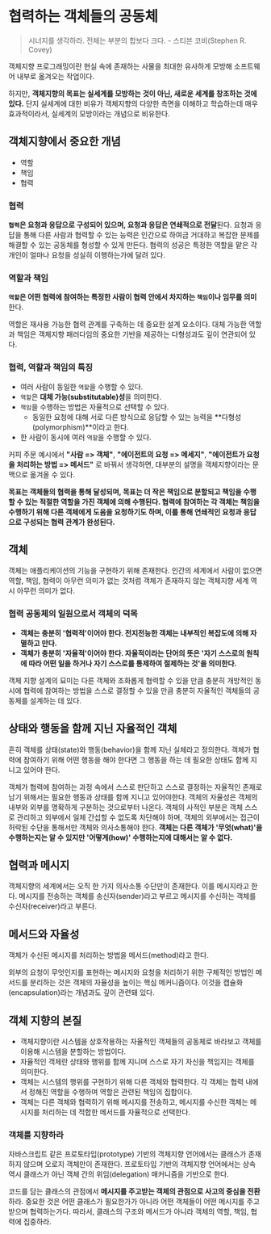 # 협력하는 객체들의 공동체

> 시너지를 생각하라. 전체는 부분의 합보다 크다. - 스티븐 코비(Stephen R. Covey)

객체지향 프로그래밍이란 현실 속에 존재하는 사물을 최대한 유사하게 모방해 소프트웨어 내부로 옮겨오는 작업이다. 

하지만, **객체지향의 목표는 실세계를 모방하는 것이 아닌, 새로운 세계를 창조하는 것에 있다.** 단지 실세계에 대한 비유가 객체지향의 다양한 측면을 이해하고 학습하는데 매우 효과적이라서, 실세계의 모방이라는 개념으로 비유한다.

## 객체지향에서 중요한 개념

- 역할
- 책임
- 협력

### 협력

**`협력`은 요청과 응답으로 구성되어 있으며, 요청과 응답은 연쇄적으로 전달**된다. 요청과 응답을 통해 다른 사람과 협력할 수 있는 능력은 인간으로 하여금 거대하고 복잡한 문제를 해결할 수 있는 공동체를 형성할 수 있게 만든다. 협력의 성공은 특정한 역할을 맡은 각 개인이 얼마나 요청을 성실히 이행하는가에 달려 있다.

### 역할과 책임

**`역할`은 어떤 협력에 참여하는 특정한 사람이 협력 안에서 차지하는 `책임`이나 임무를 의미**한다.

역할은 재사용 가능한 협력 관계를 구축하는 데 중요한 설계 요소이다. 대체 가능한 역할과 책임은 객체지향 패러다임의 중요한 기반을 제공하는 다형성과도 깊이 연관되어 있다.

### 협력, 역할과 책임의 특징

- 여러 사람이 동일한 `역할`을 수행할 수 있다.
- `역할`은 **대체 가능(substitutable)성**을 의미한다.
- `책임`을 수행하는 방법은 자율적으로 선택할 수 있다.
  - 동일한 요청에 대해 서로 다른 방식으로 응답할 수 있는 능력을 **다형성(polymorphism)**이라고 한다.
- 한 사람이 동시에 여러 `역할`을 수행할 수 있다.

커피 주문 예시에서 **"사람 => 객체"**, **"에이전트의 요청 => 메세지"**,  **"에이전트가 요청을 처리하는 방법 => 메서드"** 로 바꿔서 생각하면, 대부분의 설명을 객체지향이라는 문맥으로 옮겨올 수 있다.

**목표는 객체들의 협력을 통해 달성되며, 목표는 더 작은 책임으로 분할되고 책임을 수행할 수 있는 적절한 역할을 가진 객체에 의해 수행된다. 협력에 참여하는 각 객체는 책임을 수행하기 위해 다른 객체에게 도움을 요청하기도 하며, 이를 통해 연쇄적인 요청과 응답으로 구성되는 협력 관계가 완성된다.**

## 객체

객체는 애플리케이션의 기능을 구현하기 위해 존재한다. 인간의 세계에서 사람이 없으면 역할, 책임, 협력이 아무런 의미가 없는 것처럼 객체가 존재하지 않는 객체지향 세계 역시 아무런 의미가 없다.

### 협력 공동체의 일원으로서 객체의 덕목

- **객체는 충분히 '협력적'이어야 한다. 전지전능한 객체는 내부적인 복잡도에 의해 자멸하고 만다.**
- **객체가 충분히 '자율적'이어야 한다. 자율적이라는 단어의 뜻은 '자기 스스로의 원칙에 따라 어떤 일을 하거나 자기 스스로를 통제하여 절제하는 것'을 의미한다.**

객체 지향 설계의 묘미는 다른 객체와 조화롭게 협력할 수 있을 만큼 충분히 개방적인 동시에 협력에 참여하는 방법을 스스로 결정할 수 있을 만큼 충분히 자율적인 객체들의 공동체를 설계하는 데 있다.

## 상태와 행동을 함께 지닌 자율적인 객체

흔히 객체를 상태(state)와 행동(behavior)을 함께 지닌 실체라고 정의한다. 객체가 협력에 참여하기 위해 어떤 행동을 해야 한다면 그 행동을 하는 데 필요한 상태도 함께 지니고 있어야 한다.

객체가 협력에 참여하는 과정 속에서 스스로 판단하고 스스로 결정하는 자율적인 존재로 남기 위해서는 필요한 행동과 상태를 함께 지니고 있어야한다. 객체의 자율성은 객체의 내부와 외부를 명확하게 구분하는 것으로부터 나온다. 객체의 사적인 부분은 객체 스스로 관리하고 외부에서 일체 간섭할 수 없도록 차단해야 하며, 객체의 외부에서는 접근이 허락된 수단을 통해서만 객체와 의사소통해야 한다. **객체는 다른 객체가 '무엇(what)'을 수행하는지는 알 수 있지만 '어떻게(how)' 수행하는지에 대해서는 알 수 없다.**

## 협력과 메시지

객체지향의 세계에서는 오직 한 가지 의사소통 수단만이 존재한다. 이를 메시지라고 한다. 메시지를 전송하는 객체를 송신자(sender)라고 부르고 메시지를 수신하는 객체를 수신자(receiver)라고 부른다.

## 메서드와 자율성

객체가 수신된 메시지를 처리하는 방법을 메서드(method)라고 한다.

외부의 요청이 무엇인지를 표현하는 메시지와 요청을 처리하기 위한 구체적인 방법인 메서드를 분리하는 것은 객체의 자율성을 높이는 핵심 메커니즘이다. 이것을 캡슐화(encapsulation)라는 개념과도 깊이 관련돼 있다.

## 객체 지향의 본질

- 객체지향이란 시스템을 상호작용하는 자율적인 객체들의 공동체로 바라보고 객체를 이용해 시스템을 분할하는 방법이다.
- 자율적인 객체란 상태와 행위를 함께 지니며 스스로 자기 자신을 책임지는 객체를 의미한다.
- 객체는 시스템의 행위를 구현하기 위해 다른 객체와 협력한다. 각 객체는 협력 내에서 정해진 역할을 수행하며 역할은 관련된 책임의 집합이다.
- 객체는 다른 객체와 협력하기 위해 메시지를 전송하고, 메시지를 수신한 객체는 메시지를 처리하는 데 적합한 메서드를 자율적으로 선택한다.

### 객체를 지향하라

자바스크립트 같은 프로토타입(prototype) 기반의 객체지향 언어에서는 클래스가 존재하지 않으며 오로지 객체만이 존재한다. 프로토타입 기반의 객체지향 언어에서는 상속 역시 클래스가 아닌 객체 간의 위임(delegation) 매커니즘을 기반으로 한다.

코드를 담는 클래스의 관점에서 **메시지를 주고받는 객체의 관점으로 사고의 중심을 전환**하라. 중요한 것은 어떤 클래스가 필요한가가 아니라 어떤 객체들이 어떤 메시지를 주고받으며 협력하는가다. 따라서, 클래스의 구조와 메서드가 아니라 객체의 역할, 책임, 협력에 집중하라.
